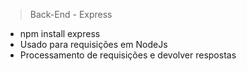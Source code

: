 >Back-End - Express

- npm install express
- Usado para requisições em NodeJs
- Processamento de requisições e devolver respostas
